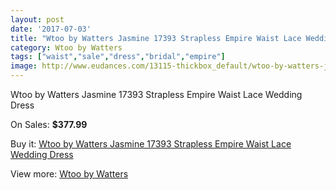 ```yaml
---
layout: post
date: '2017-07-03'
title: "Wtoo by Watters Jasmine 17393 Strapless Empire Waist Lace Wedding Dress"
category: Wtoo by Watters
tags: ["waist","sale","dress","bridal","empire"]
image: http://www.eudances.com/13115-thickbox_default/wtoo-by-watters-jasmine-17393-strapless-empire-waist-lace-wedding-dress.jpg
---
```

Wtoo by Watters Jasmine 17393 Strapless Empire Waist Lace Wedding Dress

On Sales: **$377.99**
<a href="https://www.eudances.com/en/wtoo-by-watters/3978-wtoo-by-watters-jasmine-17393-strapless-empire-waist-lace-wedding-dress.html"><amp-img layout="responsive" width="600" height="600" src="//www.eudances.com/13115-thickbox_default/wtoo-by-watters-jasmine-17393-strapless-empire-waist-lace-wedding-dress.jpg" alt="Wtoo by Watters Jasmine 17393 Strapless Empire Waist Lace Wedding Dress 0" /></a>
<a href="https://www.eudances.com/en/wtoo-by-watters/3978-wtoo-by-watters-jasmine-17393-strapless-empire-waist-lace-wedding-dress.html"><amp-img layout="responsive" width="600" height="600" src="//www.eudances.com/13117-thickbox_default/wtoo-by-watters-jasmine-17393-strapless-empire-waist-lace-wedding-dress.jpg" alt="Wtoo by Watters Jasmine 17393 Strapless Empire Waist Lace Wedding Dress 1" /></a>
<a href="https://www.eudances.com/en/wtoo-by-watters/3978-wtoo-by-watters-jasmine-17393-strapless-empire-waist-lace-wedding-dress.html"><amp-img layout="responsive" width="600" height="600" src="//www.eudances.com/13116-thickbox_default/wtoo-by-watters-jasmine-17393-strapless-empire-waist-lace-wedding-dress.jpg" alt="Wtoo by Watters Jasmine 17393 Strapless Empire Waist Lace Wedding Dress 2" /></a>

Buy it: [Wtoo by Watters Jasmine 17393 Strapless Empire Waist Lace Wedding Dress](https://www.eudances.com/en/wtoo-by-watters/3978-wtoo-by-watters-jasmine-17393-strapless-empire-waist-lace-wedding-dress.html "Wtoo by Watters Jasmine 17393 Strapless Empire Waist Lace Wedding Dress")

View more: [Wtoo by Watters](https://www.eudances.com/en/49-wtoo-by-watters "Wtoo by Watters")